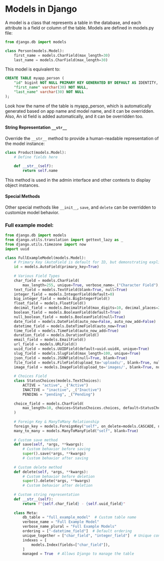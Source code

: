 # Models in Django

A model is a class that represents a table in the database, and each attribute is a field or column of the table. Models are defined in models.py file:

```python
from django.db import models

class Person(models.Model):
    first_name = models.CharField(max_length=30)
    last_name = models.CharField(max_length=30)
```

This model is equivalent to:

```sql
CREATE TABLE myapp_person (
    "id" bigint NOT NULL PRIMARY KEY GENERATED BY DEFAULT AS IDENTITY,
    "first_name" varchar(30) NOT NULL,
    "last_name" varchar(30) NOT NULL
);
```

Look how the name of the table is myapp_person, which is automatically generated based on app name and model name, and it can be overridden.
Also, An id field is added automatically, and it can be overridden too.

#### String Representation `__str__`

Override the `__str__` method to provide a human-readable representation of the model instance:

```python
class Product(models.Model):
    # Define fields here

    def __str__(self):
        return self.name
```

This method is used in the admin interface and other contexts to display object instances.

#### Special Methods

Other special methods like `__init__`, `save`, and `delete` can be overridden to customize model behavior.


### Full example model:
```python
from django.db import models
from django.utils.translation import gettext_lazy as _
from django.utils.timezone import now
import uuid

class FullExampleModel(models.Model):
    # Primary Key (AutoField is default for ID, but demonstrating explicitly)
    id = models.AutoField(primary_key=True)
    
    # Various Field Types
    char_field = models.CharField(
        max_length=255, unique=True, verbose_name=_("Character Field"), help_text=_("A simple character field"))
    text_field = models.TextField(blank=True, null=True)
    integer_field = models.IntegerField(default=0)
    big_integer_field = models.BigIntegerField()
    float_field = models.FloatField()
    decimal_field = models.DecimalField(max_digits=10, decimal_places=2)
    boolean_field = models.BooleanField(default=True)
    null_boolean_field = models.BooleanField(null=True)
    date_field = models.DateField(auto_now=False, auto_now_add=False)
    datetime_field = models.DateTimeField(auto_now=True)
    time_field = models.TimeField(auto_now_add=True)
    duration_field = models.DurationField()
    email_field = models.EmailField()
    url_field = models.URLField()
    uuid_field = models.UUIDField(default=uuid.uuid4, unique=True)
    slug_field = models.SlugField(max_length=100, unique=True)
    json_field = models.JSONField(null=True, blank=True)
    file_field = models.FileField(upload_to='uploads/', blank=True, null=True)
    image_field = models.ImageField(upload_to='images/', blank=True, null=True)
    
    # Choices Field
    class StatusChoices(models.TextChoices):
        ACTIVE = "active", _("Active")
        INACTIVE = "inactive", _("Inactive")
        PENDING = "pending", _("Pending")
    
    choice_field = models.CharField(
        max_length=10, choices=StatusChoices.choices, default=StatusChoices.ACTIVE
    )
    
    # Foreign Key & ManyToMany Relationship
    foreign_key = models.ForeignKey("self", on_delete=models.CASCADE, null=True, blank=True)
    many_to_many = models.ManyToManyField("self", blank=True)
    
    # Custom save method
    def save(self, *args, **kwargs):
        # Custom behavior before saving
        super().save(*args, **kwargs)
        # Custom behavior after saving
    
    # Custom delete method
    def delete(self, *args, **kwargs):
        # Custom behavior before deletion
        super().delete(*args, **kwargs)
        # Custom behavior after deletion
    
    # Custom string representation
    def __str__(self):
        return f"{self.char_field} - {self.uuid_field}"
    
    class Meta:
        db_table = "full_example_model"  # Custom table name
        verbose_name = "Full Example Model"
        verbose_name_plural = "Full Example Models"
        ordering = ["-datetime_field"]  # Default ordering
        unique_together = ["char_field", "integer_field"]  # Unique constraint across multiple fields
        indexes = [
            models.Index(fields=["char_field"]),
        ]
        managed = True  # Allows Django to manage the table
```